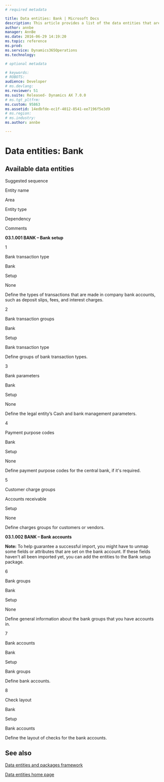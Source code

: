 ```yaml
---
# required metadata

title: Data entities: Bank | Microsoft Docs
description: This article provides a list of the data entities that are available for the Bank and cash management functionality in Microsoft Dynamics AX.
author: annbe
manager: AnnBe
ms.date: 2016-06-29 14:19:20
ms.topic: reference
ms.prod: 
ms.service: Dynamics365Operations
ms.technology: 

# optional metadata

# keywords: 
# ROBOTS: 
audience: Developer
# ms.devlang: 
ms.reviewer: 51
ms.suite: Released- Dynamics AX 7.0.0
# ms.tgt_pltfrm: 
ms.custom: 95863
ms.assetid: 14edbfde-ec1f-4012-8541-ee7196f5e3d9
# ms.region: 
# ms.industry: 
ms.author: annbe

---
```


# Data entities: Bank

Available data entities
-----------------------

Suggested sequence

Entity name

Area

Entity type

Dependency

Comments

**03.1.001 BANK – Bank setup**

1

Bank transaction type

Bank

Setup

None

Define the types of transactions that are made in company bank accounts, such as deposit slips, fees, and interest charges.

2

Bank transaction groups

Bank

Setup

Bank transaction type

Define groups of bank transaction types.

3

Bank parameters

Bank

Setup

None

Define the legal entity’s Cash and bank management parameters.

4

Payment purpose codes

Bank

Setup

None

Define payment purpose codes for the central bank, if it's required.

5

Customer charge groups

Accounts receivable

Setup

None

Define charges groups for customers or vendors.

**03.1.002 BANK – Bank accounts**

**Note:** To help guarantee a successful import, you might have to unmap some fields or attributes that are set on the bank account. If these fields haven't all been imported yet, you can add the entities to the Bank setup package.

6

Bank groups

Bank

Setup

None

Define general information about the bank groups that you have accounts in.

7

Bank accounts

Bank

Setup

Bank groups

Define bank accounts.

8

Check layout

Bank

Setup

Bank accounts

Define the layout of checks for the bank accounts.

See also
--------

[Data entities and packages framework](http://ax.help.dynamics.com/en/wiki/using-data-entities-and-data-packages/)

[Data entities home page](http://ax.help.dynamics.com/en/wiki/data-entities-home-page/)

